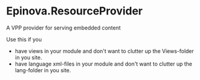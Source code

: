 Epinova.ResourceProvider
========================

A VPP provider for serving embedded content

Use this if you 
* have views in your module and don't want to clutter up the Views-folder in you site.
* have language xml-files in your module and don't want to clutter up the lang-folder in you site.